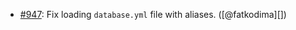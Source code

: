 * [#947](https://github.com/rubocop/rubocop-rails/issues/947): Fix loading `database.yml` file with aliases. ([@fatkodima][])
